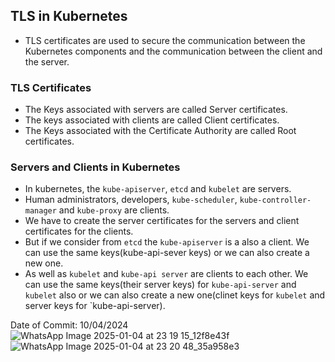## TLS in Kubernetes

- TLS certificates are used to secure the communication between the Kubernetes components and the communication between the client and the server.

### TLS Certificates

- The Keys associated with servers are called Server certificates.
- The keys associated with clients are called Client certificates.
- The Keys associated with the Certificate Authority are called Root certificates.

### Servers and Clients in Kubernetes

- In kubernetes, the `kube-apiserver`, `etcd` and `kubelet` are servers.
- Human administrators, developers, `kube-scheduler`, `kube-controller-manager` and `kube-proxy` are clients.
- We have to create the server certificates for the servers and client certificates for the clients.
- But if we consider from `etcd` the `kube-apiserver` is a also a client. We can use the same keys(kube-api-sever keys) or we can also create a new one.
- As well as `kubelet` and `kube-api server` are clients to each other. We can use the same keys(their server keys) for `kube-api-server` and `kubelet` also or we can also create a new one(clinet keys for `kubelet` and server keys for `kube-api-server).

Date of Commit: 10/04/2024
![WhatsApp Image 2025-01-04 at 23 19 15_12f8e43f](https://github.com/user-attachments/assets/854be731-363d-4d8a-b8ba-117dfb66a63d)
![WhatsApp Image 2025-01-04 at 23 20 48_35a958e3](https://github.com/user-attachments/assets/a5d600fc-b0f4-4312-b075-3891bcef9add)
